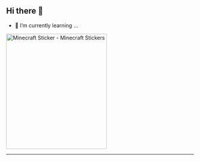 ## Hi there 👋

 
- 🌱 I’m currently learning ...</br>


<img src="https://media.tenor.com/lDP4QgUYoDkAAAAi/minecraft.gif" width="270" height="309" alt="Minecraft Sticker - Minecraft Stickers" style="max-width: 525px; background-color: unset;"> </br>
---------          ---------------      -------------------     ---------------------     ------------------------         ------------------------  
